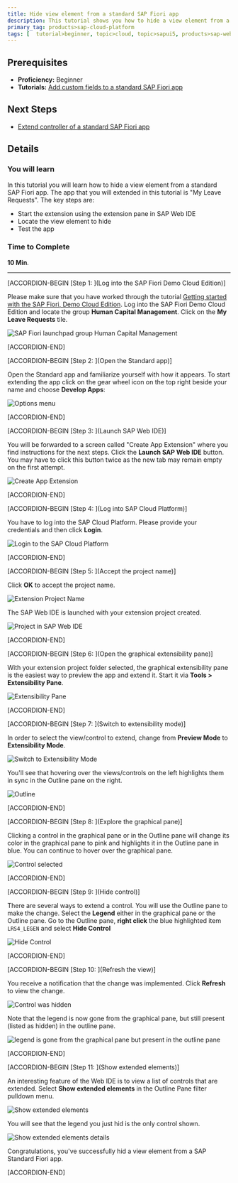 ```yaml
---
title: Hide view element from a standard SAP Fiori app
description: This tutorial shows you how to hide a view element from a standard SAP Fiori app.
primary_tag: products>sap-cloud-platform
tags: [  tutorial>beginner, topic>cloud, topic>sapui5, products>sap-web-ide, products>sap-cloud-platform ]
---
```

## Prerequisites  
- **Proficiency:** Beginner
- **Tutorials:** [Add custom fields to a standard SAP Fiori app](https://www.sap.com/developer/tutorials/hcp-fiori-cloud-edition-add-fields.html)

## Next Steps
- [Extend controller of a standard SAP Fiori app](https://www.sap.com/developer/tutorials/hcp-fiori-cloud-edition-extend-controller.html)

## Details
### You will learn  
In this tutorial you will learn how to hide a view element from a standard SAP Fiori app. The app that you will extended in this tutorial is "My Leave Requests". The key steps are:

- Start the extension using the extension pane in SAP Web IDE
- Locate the view element to hide
- Test the app

### Time to Complete
**10 Min**.

---


[ACCORDION-BEGIN [Step 1: ](Log into the SAP Fiori Demo Cloud Edition)]

Please make sure that you have worked through the tutorial [Getting started with the SAP Fiori, Demo Cloud Edition](https://www.sap.com/developer/tutorials/hcp-fiori-cloud-edition-start.html). Log into the SAP Fiori Demo Cloud Edition and locate the group **Human Capital Management**. Click on the **My Leave Requests** tile.

![SAP Fiori launchpad group Human Capital Management](Launchpag-My-Leave-Requests.png)


[ACCORDION-END]

[ACCORDION-BEGIN [Step 2: ](Open the Standard app)]

Open the Standard app and familiarize yourself with how it appears. To start extending the app click on the gear wheel icon on the top right beside your name and choose **Develop Apps**:

![Options menu](8.png)


[ACCORDION-END]

[ACCORDION-BEGIN [Step 3: ](Launch SAP Web IDE)]

You will be forwarded to a screen called "Create App Extension" where you find instructions for the next steps. Click the **Launch SAP Web IDE** button. You may have to click this button twice as the new tab may remain empty on the first attempt.

![Create App Extension](Create-App-Extension.png)


[ACCORDION-END]

[ACCORDION-BEGIN [Step 4: ](Log into SAP Cloud Platform)]

You have to log into the SAP Cloud Platform. Please provide your credentials and then click **Login**.

![Login to the SAP Cloud Platform](Login-to-SAP-HANA-Cloud-Platform.png)


[ACCORDION-END]

[ACCORDION-BEGIN [Step 5: ](Accept the project name)]

Click **OK** to accept the project name.

![Extension Project Name](Extension-Project-Name.png)

The SAP Web IDE is launched with your extension project created.

![Project in SAP Web IDE](Project-in-SAP-Web-IDE.png)


[ACCORDION-END]

[ACCORDION-BEGIN [Step 6: ](Open the graphical extensibility pane)]

With your extension project folder selected, the graphical extensibility pane is the easiest way to preview the app and extend it. Start it via **Tools > Extensibility Pane**.

![Extensibility Pane](Extensibility-Pane.png)


[ACCORDION-END]

[ACCORDION-BEGIN [Step 7: ](Switch to extensibility mode)]

In order to select the view/control to extend, change from **Preview Mode** to **Extensibility Mode**.

![Switch to Extensibility Mode](Switch-to-Extensibility-Mode.png)

You'll see that hovering over the views/controls on the left highlights them in sync in the Outline pane on the right.

![Outline](Outline.png)


[ACCORDION-END]

[ACCORDION-BEGIN [Step 8: ](Explore the graphical pane)]

Clicking a control in the graphical pane or in the Outline pane will change its color in the graphical pane to pink and highlights it in the Outline pane in blue. You can continue to hover over the graphical pane.

![Control selected](Control-selected.png)


[ACCORDION-END]

[ACCORDION-BEGIN [Step 9: ](Hide control)]

There are several ways to extend a control. You will use the Outline pane to make the change. Select the **Legend** either in the graphical pane or the Outline pane. Go to the Outline pane, **right click** the blue highlighted item `LRS4_LEGEN` and select **Hide Control**

![Hide Control](Hide-Control.png)


[ACCORDION-END]

[ACCORDION-BEGIN [Step 10: ](Refresh the view)]

You receive a notification that the change was implemented. Click **Refresh** to view the change.

![Control was hidden](Control-was-hidden.png)

Note that the legend is now gone from the graphical pane, but still present (listed as hidden) in the outline pane.

![legend is gone from the graphical pane but present in the outline pane](Outline-shows-hidden-status.png)


[ACCORDION-END]

[ACCORDION-BEGIN [Step 11: ](Show extended elements)]

An interesting feature of the Web IDE is to view a list of controls that are extended. Select **Show extended elements** in the Outline Pane filter pulldown menu.

![Show extended elements](Show-extended-elements.png)

You will see that the legend you just hid is the only control shown.

![Show extended elements details](Show-extended-elements-details.png)

Congratulations, you've successfully hid a view element from a SAP Standard Fiori app.


[ACCORDION-END]



